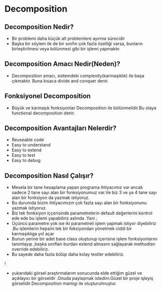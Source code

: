 # Decomposition

## Decomposition Nedir?
- Bir problemi daha küçük alt problemlere ayırma sürecidir
- Başka bir söylem ile de bir sınıfın çok fazla özelliği varsa, bunların birleştirilmesi veya bölünmesi gibi bir işlemi yapmaktır.

## Decomposition Amacı Nedir(Neden)?
- Decomposition amacı, sistemdeki complexity(karmaşıklık) ile başa çıkmaktır. Buna kısaca divide and conquer denir.

## Fonksiyonel Decomposition 

- Büyük ve karmaşık fonksiyonlar Decomposition ile bölünmelidir.Bu olaya functional decomposition denir.

## Decomposition Avantajları Nelerdir?

- Reuseable code
- Easy to understand
- Easy to extend
- Easy to test
- Easy to debug

## Decomposition Nasıl Çalışır? 

- Mesela bir tane hesaplama yapan programa ihtiyacımız var ancak sadece 2 tane sayı alan bir fonksiyonumuz var.Ve biz 3 ve ya 4 tane sayı alan bir fonksiyon da yazmak istiyoruz.
- Bu durumda bizim ihtiyacımızın çok fazla sayı alan bir fonksiyonunu yazmak istiyoruz.
- Biz tek fonksiyon iççerisinde parametrelerin default değerlerini kontrol ede ede bu işlemi yapabiliriz aslında .Yani ;
 - Üçüncü  parametre yok ise iki parametreli işlem yapmak istiyor diyebiliriz .Bu işlemlerin hepsini tek bir foksiyondan yönetmek ciddi bir karmaşıklıga yol açar 
 - Bunun yerine bir adet base class oluşturup içerisine işlem fonksiyonlarını tanımlayıp ,başka sınıfları burdan extend almasını sağlayarak methodları override edebiliriz.
 - Bu sayede daha fazla bölüp daha kolay testler edebiliriz.

 ! [](/assets/decomposition.jpg)
 
 - yukarıdaki görsel araştırmalarım sonucunda elde ettiğim güzel ve açıklayıcı bir görseldir .Onuda paylaşmak istedim.Güzel bir proje işleyiş görselidir.Decomposition mantıgı ile oluşturulmuştur.
